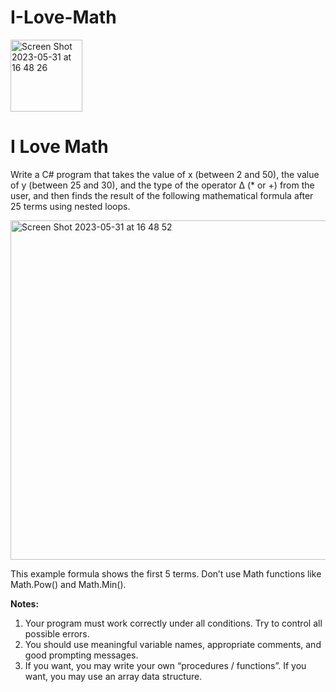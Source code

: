 # I-Love-Math
<img width="115" alt="Screen Shot 2023-05-31 at 16 48 26" src="https://github.com/inomisay/I-Love-Math/assets/98346164/93ae46be-0c59-47ef-af8f-2897dccef872">

# I Love Math
Write a C# program that takes the value of x (between 2 and 50), the value of y (between 25 and 30), and the type of the operator ∆ (* or +) from the user, and then finds the result of the following mathematical formula after 25 terms using nested loops.

<img width="543" alt="Screen Shot 2023-05-31 at 16 48 52" src="https://github.com/inomisay/I-Love-Math/assets/98346164/013aabd2-003f-4227-b321-3443fa91fccb">

This example formula shows the first 5 terms.
Don’t use Math functions like Math.Pow() and Math.Min().

**Notes:**
1. Your program must work correctly under all conditions. Try to control all possible errors.
2. You should use meaningful variable names, appropriate comments, and good prompting messages.
3. If you want, you may write your own “procedures / functions”. If you want, you may use an array data structure.
